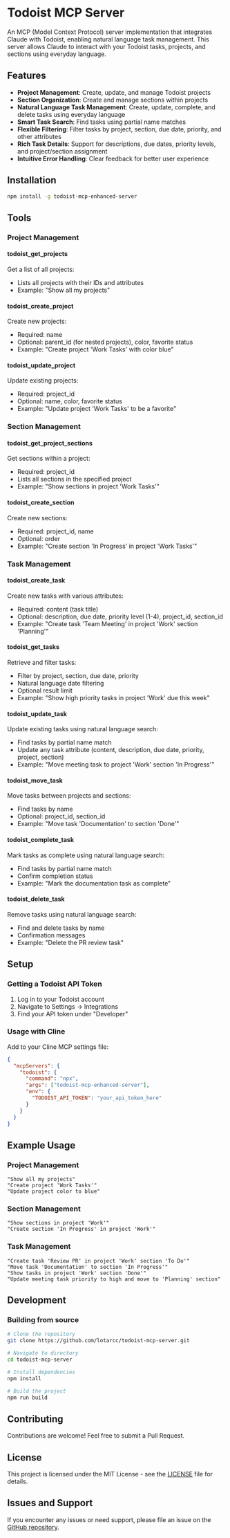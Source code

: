 # Todoist MCP Server

An MCP (Model Context Protocol) server implementation that integrates Claude with Todoist, enabling natural language task management. This server allows Claude to interact with your Todoist tasks, projects, and sections using everyday language.

## Features

* **Project Management**: Create, update, and manage Todoist projects
* **Section Organization**: Create and manage sections within projects
* **Natural Language Task Management**: Create, update, complete, and delete tasks using everyday language
* **Smart Task Search**: Find tasks using partial name matches
* **Flexible Filtering**: Filter tasks by project, section, due date, priority, and other attributes
* **Rich Task Details**: Support for descriptions, due dates, priority levels, and project/section assignment
* **Intuitive Error Handling**: Clear feedback for better user experience

## Installation

```bash
npm install -g todoist-mcp-enhanced-server
```

## Tools

### Project Management

#### todoist_get_projects
Get a list of all projects:
* Lists all projects with their IDs and attributes
* Example: "Show all my projects"

#### todoist_create_project
Create new projects:
* Required: name
* Optional: parent_id (for nested projects), color, favorite status
* Example: "Create project 'Work Tasks' with color blue"

#### todoist_update_project
Update existing projects:
* Required: project_id
* Optional: name, color, favorite status
* Example: "Update project 'Work Tasks' to be a favorite"

### Section Management

#### todoist_get_project_sections
Get sections within a project:
* Required: project_id
* Lists all sections in the specified project
* Example: "Show sections in project 'Work Tasks'"

#### todoist_create_section
Create new sections:
* Required: project_id, name
* Optional: order
* Example: "Create section 'In Progress' in project 'Work Tasks'"

### Task Management

#### todoist_create_task
Create new tasks with various attributes:
* Required: content (task title)
* Optional: description, due date, priority level (1-4), project_id, section_id
* Example: "Create task 'Team Meeting' in project 'Work' section 'Planning'"

#### todoist_get_tasks
Retrieve and filter tasks:
* Filter by project, section, due date, priority
* Natural language date filtering
* Optional result limit
* Example: "Show high priority tasks in project 'Work' due this week"

#### todoist_update_task
Update existing tasks using natural language search:
* Find tasks by partial name match
* Update any task attribute (content, description, due date, priority, project, section)
* Example: "Move meeting task to project 'Work' section 'In Progress'"

#### todoist_move_task
Move tasks between projects and sections:
* Find tasks by name
* Optional: project_id, section_id
* Example: "Move task 'Documentation' to section 'Done'"

#### todoist_complete_task
Mark tasks as complete using natural language search:
* Find tasks by partial name match
* Confirm completion status
* Example: "Mark the documentation task as complete"

#### todoist_delete_task
Remove tasks using natural language search:
* Find and delete tasks by name
* Confirmation messages
* Example: "Delete the PR review task"

## Setup

### Getting a Todoist API Token
1. Log in to your Todoist account
2. Navigate to Settings → Integrations
3. Find your API token under "Developer"

### Usage with Cline

Add to your Cline MCP settings file:

```json
{
  "mcpServers": {
    "todoist": {
      "command": "npx",
      "args": ["todoist-mcp-enhanced-server"],
      "env": {
        "TODOIST_API_TOKEN": "your_api_token_here"
      }
    }
  }
}
```

## Example Usage

### Project Management
```
"Show all my projects"
"Create project 'Work Tasks'"
"Update project color to blue"
```

### Section Management
```
"Show sections in project 'Work'"
"Create section 'In Progress' in project 'Work'"
```

### Task Management
```
"Create task 'Review PR' in project 'Work' section 'To Do'"
"Move task 'Documentation' to section 'In Progress'"
"Show tasks in project 'Work' section 'Done'"
"Update meeting task priority to high and move to 'Planning' section"
```

## Development

### Building from source
```bash
# Clone the repository
git clone https://github.com/lotarcc/todoist-mcp-server.git

# Navigate to directory
cd todoist-mcp-server

# Install dependencies
npm install

# Build the project
npm run build
```

## Contributing
Contributions are welcome! Feel free to submit a Pull Request.

## License
This project is licensed under the MIT License - see the [LICENSE](LICENSE) file for details.

## Issues and Support
If you encounter any issues or need support, please file an issue on the [GitHub repository](https://github.com/lotarcc/todoist-mcp-server/issues).
